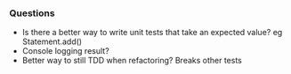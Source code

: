 ### Questions

- Is there a better way to write unit tests that take an expected value? eg Statement.add()
- Console logging result?
- Better way to still TDD when refactoring? Breaks other tests